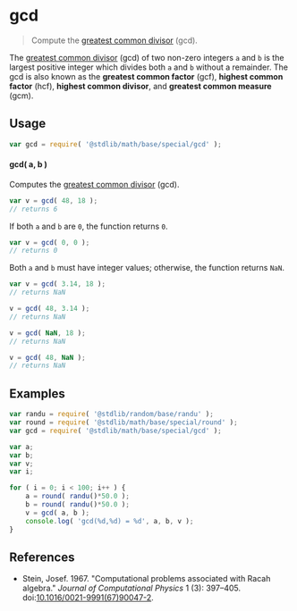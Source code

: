 <!--

@license Apache-2.0

Copyright (c) 2018 The Stdlib Authors.

Licensed under the Apache License, Version 2.0 (the "License");
you may not use this file except in compliance with the License.
You may obtain a copy of the License at

   http://www.apache.org/licenses/LICENSE-2.0

Unless required by applicable law or agreed to in writing, software
distributed under the License is distributed on an "AS IS" BASIS,
WITHOUT WARRANTIES OR CONDITIONS OF ANY KIND, either express or implied.
See the License for the specific language governing permissions and
limitations under the License.

-->

# gcd

> Compute the [greatest common divisor][gcd] (gcd).

<!-- Section to include introductory text. Make sure to keep an empty line after the intro `section` element and another before the `/section` close. -->

<section class="intro">

The [greatest common divisor][gcd] (gcd) of two non-zero integers `a` and `b` is the largest positive integer which divides both `a` and `b` without a remainder. The gcd is also known as the **greatest common factor** (gcf), **highest common factor** (hcf), **highest common divisor**, and **greatest common measure** (gcm).

</section>

<!-- /.intro -->

<!-- Package usage documentation. -->

<section class="usage">

## Usage

```javascript
var gcd = require( '@stdlib/math/base/special/gcd' );
```

#### gcd( a, b )

Computes the [greatest common divisor][gcd] (gcd).

```javascript
var v = gcd( 48, 18 );
// returns 6
```

If both `a` and `b` are `0`, the function returns `0`.

```javascript
var v = gcd( 0, 0 );
// returns 0
```

Both `a` and `b` must have integer values; otherwise, the function returns `NaN`.

```javascript
var v = gcd( 3.14, 18 );
// returns NaN

v = gcd( 48, 3.14 );
// returns NaN

v = gcd( NaN, 18 );
// returns NaN

v = gcd( 48, NaN );
// returns NaN
```

</section>

<!-- /.usage -->

<!-- Package usage notes. Make sure to keep an empty line after the `section` element and another before the `/section` close. -->

<section class="notes">

</section>

<!-- /.notes -->

<!-- Package usage examples. -->

<section class="examples">

## Examples

<!-- eslint no-undef: "error" -->

```javascript
var randu = require( '@stdlib/random/base/randu' );
var round = require( '@stdlib/math/base/special/round' );
var gcd = require( '@stdlib/math/base/special/gcd' );

var a;
var b;
var v;
var i;

for ( i = 0; i < 100; i++ ) {
    a = round( randu()*50.0 );
    b = round( randu()*50.0 );
    v = gcd( a, b );
    console.log( 'gcd(%d,%d) = %d', a, b, v );
}
```

</section>

<!-- /.examples -->

<!-- Section to include cited references. If references are included, add a horizontal rule *before* the section. Make sure to keep an empty line after the `section` element and another before the `/section` close. -->

<section class="references">

## References

-   Stein, Josef. 1967. "Computational problems associated with Racah algebra." _Journal of Computational Physics_ 1 (3): 397–405. doi:[10.1016/0021-9991(67)90047-2][@stein:1967].

</section>

<!-- /.references -->

<!-- Section for all links. Make sure to keep an empty line after the `section` element and another before the `/section` close. -->

<section class="links">

[gcd]: http://en.wikipedia.org/wiki/Greatest_common_divisor

[@stein:1967]: https://doi.org/10.1016/0021-9991(67)90047-2

</section>

<!-- /.links -->
